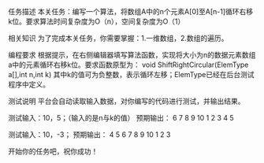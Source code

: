 任务描述
本关任务：编写一个算法，将数组A中的n个元素A[0]至A[n-1]循环右移k位。要求算法时间复杂度为O（n），空间复杂度为O（1）

相关知识
为了完成本关任务，你需要掌握：1.一维数组，2.数组的遍历。

编程要求
根据提示，在右侧编辑器填写算法函数，实现将大小为n的数据元素数组a中的元素循环右移k位。要求函数原型为：
void ShiftRightCircular(ElemType a[],int n,int k)
其中k的值可为负整数，表示循环左移；ElemType已经在后台测试程序中定义。

测试说明
平台会自动读取输入数据，对你编写的代码进行测试，并输出结果。

测试输入：10，5；（输入的是n与k的值）
预期输出：
 6 7 8 9 10 1 2 3 4 5

测试输入：10，-3；
预期输出：
 4 5 6 7 8 9 10 1 2 3

开始你的任务吧，祝你成功！